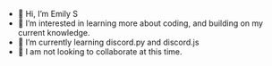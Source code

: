- 👋 Hi, I’m Emily S
- 👀 I’m interested in learning more about coding, and building on my current knowledge. 
- 🌱 I’m currently learning discord.py and discord.js
- 💞️ I am not looking to collaborate at this time. 


<!---
EmilyS5/EmilyS5 is a ✨ special ✨ repository because its `README.md` (this file) appears on your GitHub profile.
You can click the Preview link to take a look at your changes.
--->
